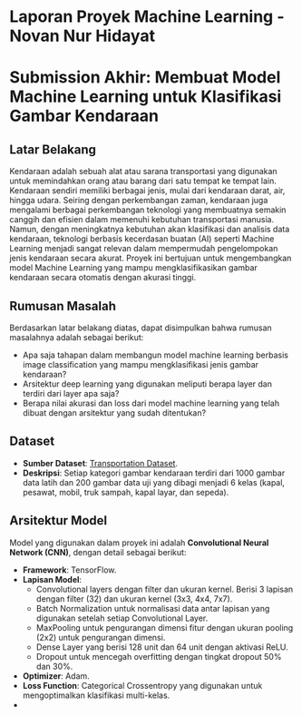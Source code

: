 # Laporan Proyek Machine Learning - Novan Nur Hidayat

# Submission Akhir: Membuat Model Machine Learning untuk Klasifikasi Gambar Kendaraan

## Latar Belakang 

Kendaraan adalah sebuah alat atau sarana transportasi yang digunakan untuk memindahkan orang atau barang dari satu tempat ke tempat lain. Kendaraan sendiri memiliki berbagai jenis, mulai dari kendaraan darat, air, hingga udara. Seiring dengan perkembangan zaman, kendaraan juga mengalami berbagai perkembangan teknologi yang membuatnya semakin canggih dan efisien dalam memenuhi kebutuhan transportasi manusia. Namun, dengan meningkatnya kebutuhan akan klasifikasi dan analisis data kendaraan, teknologi berbasis kecerdasan buatan (AI) seperti Machine Learning menjadi sangat relevan dalam mempermudah pengelompokan jenis kendaraan secara akurat. Proyek ini bertujuan untuk mengembangkan model Machine Learning yang mampu mengklasifikasikan gambar kendaraan secara otomatis dengan akurasi tinggi.

## Rumusan Masalah
Berdasarkan latar belakang diatas, dapat disimpulkan bahwa rumusan masalahnya adalah sebagai berikut:
- Apa saja tahapan dalam membangun model machine learning berbasis image classification yang mampu mengklasifikasi jenis gambar kendaraan?
- Arsitektur deep learning yang digunakan meliputi berapa layer dan terdiri dari layer apa saja?
- Berapa nilai akurasi dan loss dari model machine learning yang telah dibuat dengan arsitektur yang sudah ditentukan?

## Dataset
- **Sumber Dataset**: [Transportation Dataset](https://www.kaggle.com/datasets/yst990102/multi-class-transportation-dataset).  
- **Deskripsi**: Setiap kategori gambar kendaraan terdiri dari 1000 gambar data latih dan 200 gambar data uji yang dibagi menjadi 6 kelas (kapal, pesawat, mobil, truk sampah, kapal layar, dan sepeda).

## Arsitektur Model
Model yang digunakan dalam proyek ini adalah **Convolutional Neural Network (CNN)**, dengan detail sebagai berikut:  
- **Framework**: TensorFlow.  
- **Lapisan Model**:
  - Convolutional layers dengan filter dan ukuran kernel. Berisi 3 lapisan dengan filter (32) dan ukuran kernel (3x3, 4x4, 7x7).
  - Batch Normalization untuk normalisasi data antar lapisan yang digunakan setelah setiap Convolutional Layer.
  - MaxPooling untuk pengurangan dimensi fitur dengan ukuran pooling (2x2) untuk pengurangan dimensi.
  - Dense Layer yang berisi 128 unit dan 64 unit dengan aktivasi ReLU.
  - Dropout untuk mencegah overfitting dengan tingkat dropout 50% dan 30%.
- **Optimizer**: Adam.  
- **Loss Function**: Categorical Crossentropy yang digunakan untuk mengoptimalkan klasifikasi multi-kelas.
- 
